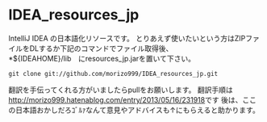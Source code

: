 IDEA_resources_jp
=================
IntelliJ IDEA の日本語化リソースです。
とりあえず使いたいという方はZIPファイルをDLするか下記のコマンドでファイル取得後、  
*${IDEAHOME}/lib　にresources_jp.jarを置いて下さい。

` git clone git://github.com/morizo999/IDEA_resources_jp.git `

翻訳を手伝ってくれる方がいましたらpullをお願いします。
翻訳手順は<http://morizo999.hatenablog.com/entry/2013/05/16/231918>です
後は、ここの日本語おかしだろｺﾞﾙｧなんて意見やアドバイスも↑にもらえると助かります。
